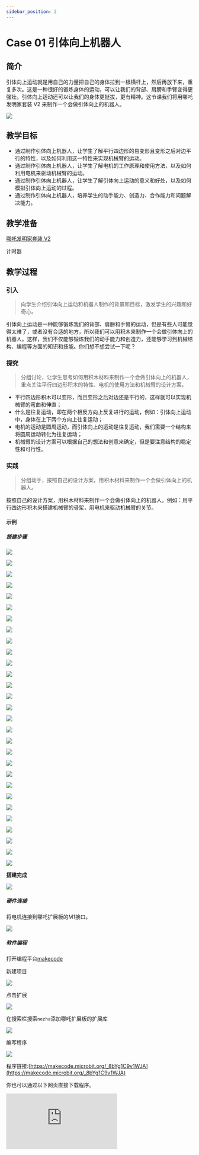 ```yaml
---
sidebar_position: 2
---
```


# Case 01 引体向上机器人


## 简介

引体向上运动就是用自己的力量把自己的身体拉到一根横杆上，然后再放下来，重复多次。这是一种很好的锻炼身体的运动，可以让我们的背部、肩膀和手臂变得更强壮。引体向上运动还可以让我们的身体更挺拔，更有精神。这节课我们将用哪吒发明家套装 V2 来制作一个会做引体向上的机器人。


![](./images/nezha-inventors-kit-v2-case-01-01.png)

## 教学目标

- 通过制作引体向上机器人，让学生了解平行四边形的易变形且变形之后对边平行的特性，以及如何利用这一特性来实现机械臂的运动。
- 通过制作引体向上机器人，让学生了解电机的工作原理和使用方法，以及如何利用电机来驱动机械臂的运动。
- 通过制作引体向上机器人，让学生了解引体向上运动的意义和好处，以及如何模拟引体向上运动的过程。
- 通过制作引体向上机器人，培养学生的动手能力、创造力、合作能力和问题解决能力。

## 教学准备

[哪吒发明家套装 V2](https://www.elecfreaks.com/nezha-inventor-s-kit-v2-for-micro-bit.html)

计时器

## 教学过程

### 引入

>向学生介绍引体向上运动和机器人制作的背景和目标，激发学生的兴趣和好奇心。

引体向上运动是一种能够锻炼我们的背部、肩膀和手臂的运动，但是有些人可能觉得太难了，或者没有合适的地方，所以我们可以用积木来制作一个会做引体向上的机器人。这样，我们不仅能够锻炼我们的动手能力和创造力，还能够学习到机械结构、编程等方面的知识和技能。你们想不想尝试一下呢？

### 探究

>分组讨论，让学生思考如何用积木材料来制作一个会做引体向上的机器人，重点关注平行四边形积木的特性、电机的使用方法和机械臂的设计方案。

- 平行四边形积木可以变形，而且变形之后对边还是平行的，这样就可以实现机械臂的弯曲和伸直；
- 什么是往复运动，即在两个相反方向上反复进行的运动，例如：引体向上运动中，身体在上下两个方向上往复运动；
- 电机的运动是圆周运动，而引体向上的运动是往复运动，我们需要一个结构来将圆周运动转化为往复运动；
- 机械臂的设计方案可以根据自己的想法和创意来确定，但是要注意结构的稳定性和可行性。

### 实践

>分组动手，按照自己的设计方案，用积木材料来制作一个会做引体向上的机器人。

按照自己的设计方案，用积木材料来制作一个会做引体向上的机器人。例如：用平行四边形积木来搭建机械臂的骨架，用电机来驱动机械臂的关节。

#### 示例

##### 搭建步骤

![](./images/nezha-inventors-kit-v2-step-01-01.png)

![](./images/nezha-inventors-kit-v2-step-01-02.png)

![](./images/nezha-inventors-kit-v2-step-01-03.png)

![](./images/nezha-inventors-kit-v2-step-01-04.png)

![](./images/nezha-inventors-kit-v2-step-01-05.png)

![](./images/nezha-inventors-kit-v2-step-01-06.png)

![](./images/nezha-inventors-kit-v2-step-01-07.png)

![](./images/nezha-inventors-kit-v2-step-01-08.png)

![](./images/nezha-inventors-kit-v2-step-01-09.png)

![](./images/nezha-inventors-kit-v2-step-01-10.png)

![](./images/nezha-inventors-kit-v2-step-01-11.png)

![](./images/nezha-inventors-kit-v2-step-01-12.png)

![](./images/nezha-inventors-kit-v2-step-01-13.png)

![](./images/nezha-inventors-kit-v2-step-01-14.png)

![](./images/nezha-inventors-kit-v2-step-01-15.png)

![](./images/nezha-inventors-kit-v2-step-01-16.png)

![](./images/nezha-inventors-kit-v2-step-01-17.png)

![](./images/nezha-inventors-kit-v2-step-01-18.png)

![](./images/nezha-inventors-kit-v2-step-01-19.png)

![](./images/nezha-inventors-kit-v2-step-01-20.png)

![](./images/nezha-inventors-kit-v2-step-01-21.png)

![](./images/nezha-inventors-kit-v2-step-01-22.png)

![](./images/nezha-inventors-kit-v2-step-01-23.png)

![](./images/nezha-inventors-kit-v2-step-01-24.png)

![](./images/nezha-inventors-kit-v2-step-01-25.png)

![](./images/nezha-inventors-kit-v2-step-01-26.png)

![](./images/nezha-inventors-kit-v2-step-01-27.png)

![](./images/nezha-inventors-kit-v2-step-01-28.png)

![](./images/nezha-inventors-kit-v2-step-01-29.png)

**搭建完成**

![](./images/nezha-inventors-kit-v2-case-01-01.png)

##### 硬件连接

将电机连接到哪吒扩展板的M1接口。

![](./images/nezha-inventors-kit-v2-case-07-02.png)

##### 软件编程

打开编程平台[makecode](https://makecode.microbit.org/#)

新建项目

![](./images/nezha-inventors-kit-v2-case-19-03.png)

点击扩展

![](./images/nezha-inventors-kit-v2-case-19-04.png)



在搜索栏搜索`nezha`添加哪吒扩展板的扩展库

![](./images/nezha-inventors-kit-v2-case-19-06.png)

编写程序

![](./images/nezha-inventors-kit-v2-case-01-07.png)


程序链接:[https://makecode.microbit.org/_8bYg1C9v1WJA](https://makecode.microbit.org/_8bYg1C9v1WJA)

你也可以通过以下网页直接下载程序。

<div
    style={{
        position: 'relative',
        paddingBottom: '60%',
        overflow: 'hidden',
    }}
>
    <iframe
        src="https://makecode.microbit.org/_8bYg1C9v1WJA"
        frameborder="0"
        sandbox="allow-popups allow-forms allow-scripts allow-same-origin"
        style={{
            position: 'absolute',
            width: '100%',
            height: '100%',
        }}
    />
</div>


### 展示

>分组展示，让每组的机器人在横杆上做引体向上运动，并用计时器记录时间，比较各组的成果和效果。

#### 示例案例效果

按下micro:bit上的A键，机器人开始做引体向上运动，按下micro:bit上的B键，机器人停止做引体向上运动。

![](./images/nezha-inventors-kit-v2-case-01.gif)

### 反思

>分组分享，让每组的学生分享自己的制作过程和心得，总结自己遇到的问题和解决办法，评价自己的优点和不足。
